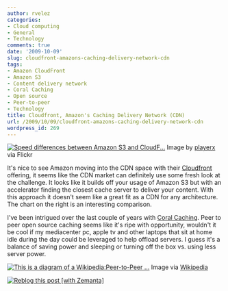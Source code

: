 ```yaml
---
author: rvelez
categories:
- Cloud computing
- General
- Technology
comments: true
date: '2009-10-09'
slug: cloudfront-amazons-caching-delivery-network-cdn
tags:
- Amazon CloudFront
- Amazon S3
- Content delivery network
- Coral Caching
- Open source
- Peer-to-peer
- Technology
title: Cloudfront, Amazon's Caching Delivery Network (CDN)
url: /2009/10/09/cloudfront-amazons-caching-delivery-network-cdn
wordpress_id: 269
---
```






[![Speed differences between Amazon S3 and CloudF...](http://farm3.static.flickr.com/2489/3954448451_18624c8edb_m.jpg)](http://www.flickr.com/photos/48889035200@N01/3954448451)
    Image by [playerx](http://www.flickr.com/photos/48889035200@N01/3954448451) via Flickr





It's nice to see Amazon moving into the CDN space with their [Cloudfront ](http://aws.amazon.com/cloudfront/)offering, it seems like the CDN market can definitely use some fresh look at the challenge. It looks like it builds off your usage of Amazon S3 but with an accelerator finding the closest cache server to deliver your content. With this approach it doesn't seem like a great fit as a CDN for any architecture. The chart on the right is an interesting comparison.

I've been intrigued over the last couple of years with [Coral Caching](http://www.coralcdn.org/). Peer to peer open source caching seems like it's ripe with opportunity, wouldn't it be cool if my mediacenter pc, apple tv and other laptops that sit at home idle during the day could be leveraged to help offload servers. I guess it's a balance of saving power and sleeping or turning off the box vs. using less server power.





[![This is a diagram of a Wikipedia:Peer-to-Peer ...](http://upload.wikimedia.org/wikipedia/commons/thumb/3/3f/P2P-network.svg/119px-P2P-network.svg.png)](http://commons.wikipedia.org/wiki/Image:P2P-network.svg)
    Image via [Wikipedia](http://commons.wikipedia.org/wiki/Image:P2P-network.svg)







[![Reblog this post [with Zemanta]](http://img.zemanta.com/reblog_e.png?x-id=c3674d44-5ce3-4a45-967d-0e1fd7301bf9)](http://reblog.zemanta.com/zemified/c3674d44-5ce3-4a45-967d-0e1fd7301bf9/)
